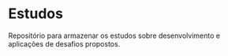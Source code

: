 # Estudos

Repositório para armazenar os estudos sobre desenvolvimento e aplicações de desafios propostos.
